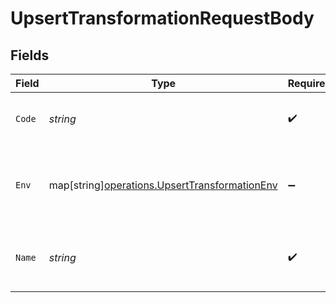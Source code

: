 # UpsertTransformationRequestBody


## Fields

| Field                                                                                               | Type                                                                                                | Required                                                                                            | Description                                                                                         |
| --------------------------------------------------------------------------------------------------- | --------------------------------------------------------------------------------------------------- | --------------------------------------------------------------------------------------------------- | --------------------------------------------------------------------------------------------------- |
| `Code`                                                                                              | *string*                                                                                            | :heavy_check_mark:                                                                                  | JavaScript code to be executed as string                                                            |
| `Env`                                                                                               | map[string][operations.UpsertTransformationEnv](../../models/operations/upserttransformationenv.md) | :heavy_minus_sign:                                                                                  | Key-value environment variables to be passed to the transformation                                  |
| `Name`                                                                                              | *string*                                                                                            | :heavy_check_mark:                                                                                  | A unique, human-friendly name for the transformation                                                |